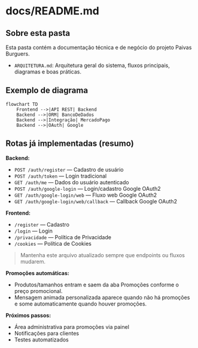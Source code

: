 # docs/README.md

## Sobre esta pasta
Esta pasta contém a documentação técnica e de negócio do projeto Paivas Burguers.

- `ARQUITETURA.md`: Arquitetura geral do sistema, fluxos principais, diagramas e boas práticas.


## Exemplo de diagrama
```mermaid
flowchart TD
    Frontend -->|API REST| Backend
    Backend -->|ORM| BancoDeDados
    Backend -->|Integração| MercadoPago
    Backend -->|OAuth| Google
```

## Rotas já implementadas (resumo)

**Backend:**
- `POST /auth/register` — Cadastro de usuário
- `POST /auth/token` — Login tradicional
- `GET /auth/me` — Dados do usuário autenticado
- `POST /auth/google-login` — Login/cadastro Google OAuth2
- `GET /auth/google-login/web` — Fluxo web Google OAuth2
- `GET /auth/google-login/web/callback` — Callback Google OAuth2

**Frontend:**
- `/register` — Cadastro
- `/login` — Login
- `/privacidade` — Política de Privacidade
- `/cookies` — Política de Cookies


> Mantenha este arquivo atualizado sempre que endpoints ou fluxos mudarem.

**Promoções automáticas:**
- Produtos/tamanhos entram e saem da aba Promoções conforme o preço promocional.
- Mensagem animada personalizada aparece quando não há promoções e some automaticamente quando houver promoções.

**Próximos passos:**
- Área administrativa para promoções via painel
- Notificações para clientes
- Testes automatizados
